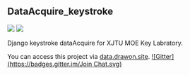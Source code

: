 ## DataAcquire_keystroke
![](https://img.shields.io/badge/language-Python-orange.svg)
![](https://img.shields.io/badge/license-MIT-000000.svg)

Django keystroke dataAcquire for XJTU MOE Key Labratory.

You can access this project via [data.drawon.site](http://data.drawon.site).
[![Gitter](https://badges.gitter.im/Join Chat.svg)](https://gitter.im/DataAcquire_keystroke/Lobby#)
